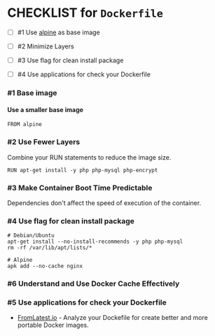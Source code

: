 # CHECKLIST for `Dockerfile`

* [ ] \#1 Use [alpine](https://hub.docker.com/_/alpine/) as base image

* [ ] \#2 Minimize Layers

* [ ] \#3 Use flag for clean install package

* [ ] \#4 Use applications for check your Dockerfile

### \#1 Base image

#### Use a smaller base image

```
FROM alpine
```

### \#2 Use Fewer Layers

Combine your RUN statements to reduce the image size.

```
RUN apt-get install -y php php-mysql php-encrypt
```

### \#3 Make Container Boot Time Predictable

Dependencies don't affect the speed of execution of the container.

### \#4 Use flag for clean install package

```
# Debian/Ubuntu
apt-get install --no-install-recommends -y php php-mysql
rm -rf /var/lib/apt/lists/*

# Alpine
apk add --no-cache nginx
```

### \#6 Understand and Use Docker Cache Effectively

### \#5 Use applications for check your Dockerfile

* [FromLatest.io](https://www.fromlatest.io) - Analyze your Dockefile for create better and more portable Docker images.



